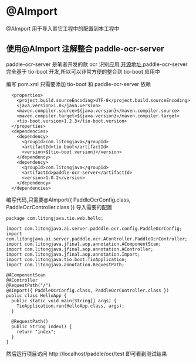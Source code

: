 # @AImport

@AImport 用于导入其它工程中的配置到本工程中

## 使用@AImport 注解整合 paddle-ocr-server

paddle-ocr-server 是笔者开发的款 ocr 识别应用,[开源地址](https://github.com/litongjava/ai-server/tree/main/paddle-ocr),paddle-ocr-server 完全基于 tio-boot 开发,所以可以非常方便的整合到 tio-boot 应用中

编写 pom.xml
只需要添加 tio-boot 和 paddle-ocr-server 依赖

```
  <properties>
    <project.build.sourceEncoding>UTF-8</project.build.sourceEncoding>
    <java.version>1.8</java.version>
    <maven.compiler.source>${java.version}</maven.compiler.source>
    <maven.compiler.target>${java.version}</maven.compiler.target>
    <tio-boot.version>1.2.3</tio-boot.version>
  </properties>
  <dependencies>
    <dependency>
      <groupId>com.litongjava</groupId>
      <artifactId>tio-boot</artifactId>
      <version>${tio-boot.version}</version>
    </dependency>
    <dependency>
      <groupId>com.litongjava</groupId>
      <artifactId>paddle-ocr-server</artifactId>
      <version>1.0.2</version>
    </dependency>
  </dependencies>
```

编写代码,只需要@AImport({ PaddleOcrConfig.class, PaddleOcrController.class }) 导入需要的配置

```
package com.litongjava.tio.web.hello;

import com.litongjava.ai.server.padddle.ocr.config.PaddleOcrConfig;
import com.litongjava.ai.server.padddle.ocr.AController.PaddleOcrController;
import com.litongjava.jfinal.aop.annotation.AComponentScan;
import com.litongjava.jfinal.aop.annotation.AController;
import com.litongjava.jfinal.aop.annotation.Import;
import com.litongjava.tio.boot.TioApplication;
import com.litongjava.annotation.RequestPath;

@AComponentScan
@AController
@RequestPath("/")
@AImport({ PaddleOcrConfig.class, PaddleOcrController.class })
public class HelloApp {
  public static void main(String[] args) {
    TioApplication.run(HelloApp.class, args);
  }

  @RequestPath()
  public String index() {
    return "index";
  }
}
```

然后运行项目访问 http://localhost/paddle/ocr/test 即可看到测试结果
